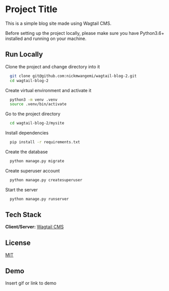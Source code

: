 
# Project Title

This is a simple blog site made using Wagtail CMS.


Before setting up the project locally, please make sure you have Python3.6+ installed and running on your machine.


    
## Run Locally

Clone the project and change directory into it

```bash
  git clone git@github.com:nickmwangemi/wagtail-blog-2.git
  cd wagtail-blog-2
```

Create virtual environment and activate it

```bash
  python3 -m venv .venv
  source .venv/bin/activate
```


Go to the project directory

```bash
  cd wagtail-blog-2/mysite
```


Install dependencies

```bash
  pip install -r requirements.txt
```

Create the database

```bash
  python manage.py migrate
```

Create superuser account

```bash
  python manage.py createsuperuser
```

Start the server

```bash
  python manage.py runserver
```

  
## Tech Stack

**Client/Server:** [Wagtail CMS](https://wagtail.io/)
  
## License
[MIT](/LICENSE)


  
## Demo

Insert gif or link to demo

  